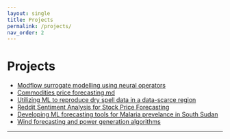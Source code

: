 ```yaml
---
layout: single
title: Projects
permalink: /projects/
nav_order: 2
---
```


<h1 class="manual_title">Projects</h1>

- <a href="https://github.com/Pargo18/panagiotismavritsakis.github.io/blob/main/projects/AI-for-groundwater-modelling.md" class="white-link">Modflow surrogate modelling using neural operators</a>
- <a href="{{ site.baseurl }}/projects/commodities-forecasting.md/" class="white-link">Commodities price forecasting.md</a>
- <a href="{{ site.baseurl }}/projects/dry-spell-forecasting.md/" class="white-link">Utilizing ML to reproduce dry spell data in a data-scarce region</a>
- <a href="/projects/reddit-sentiment.md/" class="white-link">Reddit Sentiment Analysis for Stock Price Forecasting</a>
- <a href="{{ site.baseurl }}/projects/malaria-predictive" class="white-link">Developing ML forecasting tools for Malaria prevelance in South Sudan</a>
- <a href="/projects/wind-forecasting.md/" class="white-link">Wind forecasting and power generation algorithms</a>

---
